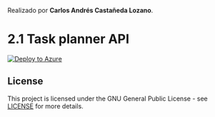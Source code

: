 Realizado por **Carlos Andrés Castañeda Lozano**.
# 2.1 Task planner API
[![Deploy to Azure](https://aka.ms/deploytoazurebutton)](http://taskplannerbackend.westus.azurecontainer.io:8080/users)
## License
This project is licensed under the GNU General Public License - see [LICENSE](LICENSE) for more details.
